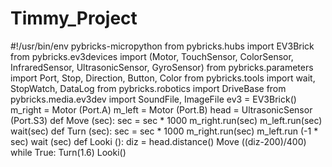 # Timmy_Project
#!/usr/bin/env pybricks-micropython
from pybricks.hubs import EV3Brick
from pybricks.ev3devices import (Motor, TouchSensor, ColorSensor,
                                 InfraredSensor, UltrasonicSensor, GyroSensor)
from pybricks.parameters import Port, Stop, Direction, Button, Color
from pybricks.tools import wait, StopWatch, DataLog
from pybricks.robotics import DriveBase
from pybricks.media.ev3dev import SoundFile, ImageFile
ev3 = EV3Brick()
m_right = Motor (Port.A)
m_left = Motor (Port.B)
head = UltrasonicSensor (Port.S3)
def Move (sec):
    sec = sec * 1000
    m_right.run(sec)
    m_left.run(sec)
    wait(sec)
def Turn (sec):
    sec = sec * 1000
    m_right.run(sec)
    m_left.run (-1 * sec)
    wait (sec)
def Looki ():
    diz = head.distance()
    Move ((diz-200)/400)
while True:
    Turn(1.6)
    Looki()
